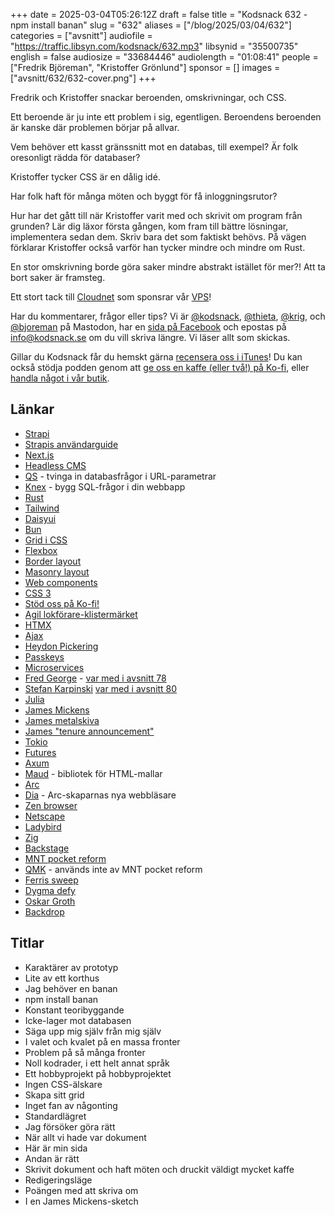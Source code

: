 +++
date = 2025-03-04T05:26:12Z
draft = false
title = "Kodsnack 632 - npm install banan"
slug = "632"
aliases = ["/blog/2025/03/04/632"]
categories = ["avsnitt"]
audiofile = "https://traffic.libsyn.com/kodsnack/632.mp3"
libsynid = "35500735"
english = false
audiosize = "33684446"
audiolength = "01:08:41"
people = ["Fredrik Björeman", "Kristoffer Grönlund"]
sponsor = []
images = ["avsnitt/632/632-cover.png"]
+++

Fredrik och Kristoffer snackar beroenden, omskrivningar, och CSS.

Ett beroende är ju inte ett problem i sig, egentligen. Beroendens beroenden är kanske där problemen börjar på allvar.

Vem behöver ett kasst gränssnitt mot en databas, till exempel? Är folk oresonligt rädda för databaser?

Kristoffer tycker CSS är en dålig idé.

Har folk haft för många möten och byggt för få inloggningsrutor?

Hur har det gått till när Kristoffer varit med och skrivit om program från grunden? Lär dig läxor första gången, kom fram till bättre lösningar, implementera sedan dem. Skriv bara det som faktiskt behövs. På vägen förklarar Kristoffer också varför han tycker mindre och mindre om Rust.

En stor omskrivning borde göra saker mindre abstrakt istället för mer?! Att ta bort saker är framsteg.

Ett stort tack till [Cloudnet](https://www.cloudnet.se) som sponsrar vår [VPS](https://en.wikipedia.org/wiki/Virtual_private_server)!

Har du kommentarer, frågor eller tips? Vi är [@kodsnack](https://social.podsnack.se/@kodsnack), [@thieta](https://6510.nu/@thieta), [@krig](https://6510.nu/@krig), och [@bjoreman](https://toot.cafe/@bjoreman) på Mastodon, har en [sida på Facebook](https://www.facebook.com/) och epostas på [info@kodsnack.se](mailto:info@kodsnack.se) om du vill skriva längre. Vi läser allt som skickas.

Gillar du Kodsnack får du hemskt gärna [recensera oss i iTunes](https://itunes.apple.com/se/podcast/kodsnack/id561631498?l=en)! Du kan också stödja podden genom att <a href="https://ko-fi.com/kodsnack" rel="payment">ge oss en kaffe (eller två!) på Ko-fi</a>, eller [handla något i vår butik](https://shop.spreadshirt.se/kodsnack/).

## Länkar
* [Strapi](https://strapi.io/)
* [Strapis användarguide](https://docs.strapi.io/user-docs/intro)
* [Next.js](https://nextjs.org/)
* [Headless CMS](https://en.wikipedia.org/wiki/Headless_content_management_system)
* [QS](https://github.com/ljharb/qs) - tvinga in databasfrågor i URL-parametrar
* [Knex](https://knexjs.org/) - bygg SQL-frågor i din webbapp
* [Rust](https://www.rust-lang.org/)
* [Tailwind](https://en.wikipedia.org/wiki/Tailwind_CSS)
* [Daisyui](https://daisyui.com/)
* [Bun](https://en.wikipedia.org/wiki/Bun_%28software%29)
* [Grid i CSS](https://developer.mozilla.org/en-US/docs/Web/CSS/CSS_grid_layout)
* [Flexbox](https://developer.mozilla.org/en-US/docs/Learn_web_development/Core/CSS_layout/Flexbox)
* [Border layout](https://docs.oracle.com/javase/8/docs/api/index.html?java/awt/BorderLayout.html)
* [Masonry layout](https://developer.mozilla.org/en-US/docs/Web/CSS/CSS_grid_layout/Masonry_layout)
* [Web components](https://en.wikipedia.org/wiki/Web_Components)
* [CSS 3](https://en.wikipedia.org/wiki/CSS#CSS_3)
* [Stöd oss på Ko-fi!](https://ko-fi.com/kodsnack)
* [Agil lokförare-klistermärket](https://ko-fi.com/s/bcad291706)
* [HTMX](https://en.wikipedia.org/wiki/Htmx)
* [Ajax](https://en.wikipedia.org/wiki/Ajax_%28programming%29)
* [Heydon Pickering](https://heydonworks.com/)
* [Passkeys](https://en.wikipedia.org/wiki/WebAuthn)
* [Microservices](https://en.wikipedia.org/wiki/Microservices)
* [Fred George](https://github.com/fredgeorge) - [var med i avsnitt 78](https://kodsnack.se/78/)
* [Stefan Karpinski](https://karpinski.org/) [var med i avsnitt 80](https://kodsnack.se/international/80/)
* [Julia](https://julialang.org/)
* [James Mickens](https://mickens.seas.harvard.edu/)
* [James metalskiva](https://tentimesyourmaster.com/)
* [James "tenure announcement"](https://mickens.seas.harvard.edu/tenure-announcement)
* [Tokio](https://tokio.rs/)
* [Futures](https://docs.rs/futures/latest/futures/future/index.html)
* [Axum](https://docs.rs/axum/latest/axum/)
* [Maud](https://maud.lambda.xyz/) - bibliotek för HTML-mallar
* [Arc](https://arc.net/)
* [Dia](https://www.diabrowser.com/) - Arc-skaparnas nya webbläsare
* [Zen browser](https://zen-browser.app/)
* [Netscape](https://www.joelonsoftware.com/2000/04/06/things-you-should-never-do-part-i/)
* [Ladybird](https://ladybird.org/)
* [Zig](https://ziglang.org/)
* [Backstage](https://backstage.spotify.com/)
* [MNT pocket reform](https://shop.mntre.com/products/mnt-pocket-reform)
* [QMK](https://qmk.fm/) - används inte av MNT pocket reform
* [Ferris sweep](https://github.com/davidphilipbarr/Sweep)
* [Dygma defy](https://dygma.com/pages/defy)
* [Oskar Groth](https://mastodon.social/@oskargroth)
* [Backdrop](https://cindori.com/backdrop)

## Titlar
* Karaktärer av prototyp
* Lite av ett korthus
* Jag behöver en banan
* npm install banan
* Konstant teoribyggande
* Icke-lager mot databasen
* Säga upp mig själv från mig själv
* I valet och kvalet på en massa fronter
* Problem på så många fronter
* Noll kodrader, i ett helt annat språk
* Ett hobbyprojekt på hobbyprojektet
* Ingen CSS-älskare
* Skapa sitt grid
* Inget fan av någonting
* Standardlägret
* Jag försöker göra rätt
* När allt vi hade var dokument
* Här är min sida
* Andan är rätt
* Skrivit dokument och haft möten och druckit väldigt mycket kaffe
* Redigeringsläge
* Poängen med att skriva om
* I en James Mickens-sketch